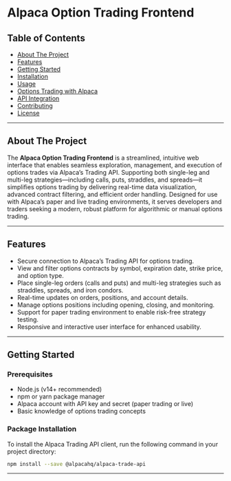 # Alpaca Option Trading Frontend

## Table of Contents
- [About The Project](#about-the-project)
- [Features](#features)
- [Getting Started](#getting-started)
- [Installation](#installation)
- [Usage](#usage)
- [Options Trading with Alpaca](#options-trading-with-alpaca)
- [API Integration](#api-integration)
- [Contributing](#contributing)
- [License](#license)

---

## About The Project

The **Alpaca Option Trading Frontend** is a streamlined, intuitive web interface that enables seamless exploration, management, and execution of options trades via Alpaca’s Trading API. Supporting both single-leg and multi-leg strategies—including calls, puts, straddles, and spreads—it simplifies options trading by delivering real-time data visualization, advanced contract filtering, and efficient order handling. Designed for use with Alpaca’s paper and live trading environments, it serves developers and traders seeking a modern, robust platform for algorithmic or manual options trading.

---

## Features

- Secure connection to Alpaca’s Trading API for options trading.
- View and filter options contracts by symbol, expiration date, strike price, and option type.
- Place single-leg orders (calls and puts) and multi-leg strategies such as straddles, spreads, and iron condors.
- Real-time updates on orders, positions, and account details.
- Manage options positions including opening, closing, and monitoring.
- Support for paper trading environment to enable risk-free strategy testing.
- Responsive and interactive user interface for enhanced usability.

---

## Getting Started

### Prerequisites

- Node.js (v14+ recommended)
- npm or yarn package manager
- Alpaca account with API key and secret (paper trading or live)
- Basic knowledge of options trading concepts

### Package Installation

To install the Alpaca Trading API client, run the following command in your project directory:

```bash
npm install --save @alpacahq/alpaca-trade-api
```
---
